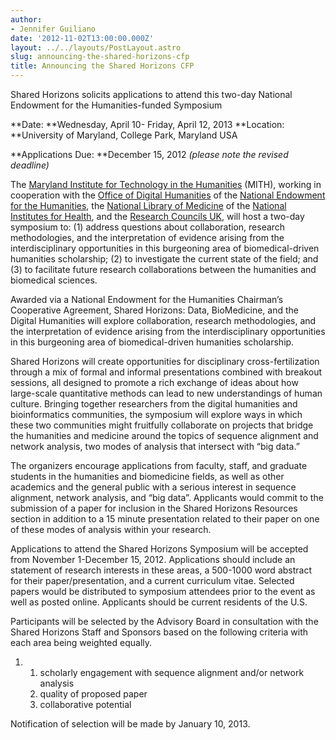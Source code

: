 ```yaml
---
author:
- Jennifer Guiliano
date: '2012-11-02T13:00:00.000Z'
layout: ../../layouts/PostLayout.astro
slug: announcing-the-shared-horizons-cfp
title: Announcing the Shared Horizons CFP
---
```


Shared Horizons solicits applications to attend this two-day National Endowment for the Humanities-funded Symposium

**Date: **Wednesday, April 10- Friday, April 12, 2013 **Location: **University of Maryland, College Park, Maryland USA

**Applications Due: **December 15, 2012 _(please note the revised deadline)_

The [Maryland Institute for Technology in the Humanities](http://mith.umd.edu) (MITH), working in cooperation with the [Office of Digital Humanities](http://www.neh.gov/divisions/odh) of the [National Endowment for the Humanities](http://www.neh.gov), the [National Library of Medicine](http://www.nlm.nih.gov/) of the [National Institutes for Health](http://www.nih.gov), and the [Research Councils UK](http://www.rcuk.ac.uk/), will host a two-day symposium to: (1) address questions about collaboration, research methodologies, and the interpretation of evidence arising from the interdisciplinary opportunities in this burgeoning area of biomedical-driven humanities scholarship; (2) to investigate the current state of the field; and (3) to facilitate future research collaborations between the humanities and biomedical sciences.

Awarded via a National Endowment for the Humanities Chairman’s Cooperative Agreement, Shared Horizons: Data, BioMedicine, and the Digital Humanities will explore collaboration, research methodologies, and the interpretation of evidence arising from the interdisciplinary opportunities in this burgeoning area of biomedical-driven humanities scholarship.

Shared Horizons will create opportunities for disciplinary cross-fertilization through a mix of formal and informal presentations combined with breakout sessions, all designed to promote a rich exchange of ideas about how large-scale quantitative methods can lead to new understandings of human culture. Bringing together researchers from the digital humanities and bioinformatics communities, the symposium will explore ways in which these two communities might fruitfully collaborate on projects that bridge the humanities and medicine around the topics of sequence alignment and network analysis, two modes of analysis that intersect with “big data.”

The organizers encourage applications from faculty, staff, and graduate students in the humanities and biomedicine fields, as well as other academics and the general public with a serious interest in sequence alignment, network analysis, and “big data”. Applicants would commit to the submission of a paper for inclusion in the Shared Horizons Resources section in addition to a 15 minute presentation related to their paper on one of these modes of analysis within your research.

Applications to attend the Shared Horizons Symposium will be accepted from November 1-December 15, 2012. Applications should include an statement of research interests in these areas, a 500-1000 word abstract for their paper/presentation, and a current curriculum vitae. Selected papers would be distributed to symposium attendees prior to the event as well as posted online. Applicants should be current residents of the U.S.

Participants will be selected by the Advisory Board in consultation with the Shared Horizons Staff and Sponsors based on the following criteria with each area being weighted equally.

1. 1. scholarly engagement with sequence alignment and/or network analysis
   2. quality of proposed paper
   3. collaborative potential

Notification of selection will be made by January 10, 2013.